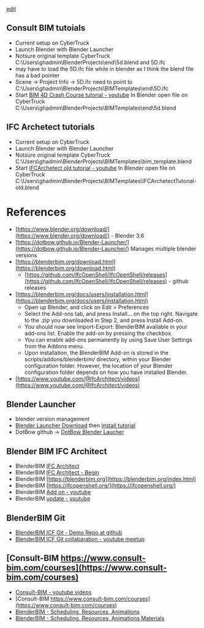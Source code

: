 [edit](https://github.com/2cld/gh/edit/master/docs/blender/bim/README.md)

## Consult BIM tutoials
- Current setup on CyberTruck
- Launch Blender with Blender Launcher
- Notsure original template CyberTruck C:\Users\ghadmin\BlenderProjects\end\5d.blend and 5D.ifc
- may have to load the 5D.ifc file while in blender as I think the blend file has a bad pointer
- Scene -> Project Info -> 5D.ifc need to point to C:\Users\ghadmin\BlenderProjects\BIMTemplates\end\5D.ifc
- Start [BIM 4D Crash Course tutorial - youtube](https://www.youtube.com/watch?v=Q7-UBKLBK58) In Blender open file on CyberTruck C:\Users\ghadmin\BlenderProjects\BIMTemplates\end\5d.blend

## IFC Archetect tutorials
- Current setup on CyberTruck
- Launch Blender with Blender Launcher
- Notsure original template CyberTruck C:\Users\ghadmin\BlenderProjects\BIMTemplates\bim_template.blend
- Start [IFCArchetect old tutorial - youtube](https://www.youtube.com/watch?v=kF2k_VW-yrQ) In Blender open file on CyberTruck C:\Users\ghadmin\BlenderProjects\BIMTemplates\IFCArchetectTutorial-old.blend

# References
- [https://www.blender.org/download/](https://www.blender.org/download/) - Blender 3.6
- [https://dotbow.github.io/Blender-Launcher/](https://dotbow.github.io/Blender-Launcher/) Manages multiple blender versions
- [https://blenderbim.org/download.html](https://blenderbim.org/download.html)
  - [https://github.com/IfcOpenShell/IfcOpenShell/releases](https://github.com/IfcOpenShell/IfcOpenShell/releases) - github releases
- [https://blenderbim.org/docs/users/installation.html](https://blenderbim.org/docs/users/installation.html)
  - Open up Blender, and click on Edit > Preferences
  - Select the Add-ons tab, and press Install… on the top right. Navigate to the .zip you downloaded in Step 2, and press Install Add-on.
  - You should now see Import-Export: BlenderBIM available in your add-ons list. Enable the add-on by pressing the checkbox.
  - You can enable add-ons permanently by using Save User Settings from the Addons menu.
  - Upon installation, the BlenderBIM Add-on is stored in the scripts/addons/blenderbim/ directory, within your Blender configuration folder. However, the location of your Blender configuration folder depends on how you have installed Blender.
- [https://www.youtube.com/@IfcArchitect/videos](https://www.youtube.com/@IfcArchitect/videos)

## Blender Launcher 
- blender version management
- [Blender Launcher Download](https://github.com/DotBow/Blender-Launcher/releases) then [Install tutorial](https://www.youtube.com/watch?v=lmZKAUfcZAs)
- DotBow github -> [DotBow Blender Laucher](https://github.com/DotBow/Blender-Launcher)

## Blender BIM IFC Architect
- BlenderBIM [IFC Architect](https://www.youtube.com/@IfcArchitect/videos)
- BlenderBIM [IFC Architect - Begin](https://www.youtube.com/watch?v=kF2k_VW-yrQ)
- BlenderBIM [https://blenderbim.org](https://blenderbim.org/index.html)
- BlenderBIM [https://ifcopenshell.org/](https://ifcopenshell.org/)
- BlenderBIM [Add on - youtube](https://www.youtube.com/watch?v=kYs6w5LlfNM)
- BlenderBIM [update - youtube](https://www.youtube.com/watch?v=oljVAjW9QVw)

## BlenderBIM Git
- [BlenderBIM ICF Git - Demo Repo at github](https://github.com/brunopostle/ifc-demo)
- [BlenderBIM ICF Git collabaration - youtube meetup](https://github.com/brunopostle/ifc-demo)

## [Consult-BIM https://www.consult-bim.com/courses](https://www.consult-bim.com/courses) 
- [Consult-BIM - youtube videos](https://www.youtube.com/@sigmadimensions/videos)
- [Consult-BIM https://www.consult-bim.com/courses](https://www.consult-bim.com/courses)
- [BlenderBIM - Scheduling, Resources, Animations](https://youtu.be/Q7-UBKLBK58)
- [BlenderBIM - Scheduling, Resources, Animations Materials](https://www.consult-bim.com/courses/bbim_4_beginners/BBIM5D-1)
 
